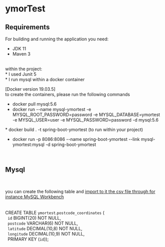 # ymorTest
## Requirements<br/>
For building and running the application you need:<br/>
* JDK 11
* Maven 3
<br/>
within the project: <br/>
* I used Junit 5 <br/>
* I run mysql within a docker container <br/>

[Docker version 19.03.5]<br/>
to create the containers, please run the following commands<br/> 
* docker pull mysql:5.6<br/>
* docker run --name mysql-ymortest -e MYSQL_ROOT_PASSWORD=password -e MYSQL_DATABASE=ymortest -e MYSQL_USER=user -e MYSQL_PASSWORD=password -d mysql:5.6 

* docker build . -t spring-boot-ymortest  (to run within your project) <br/>
* docker run -p 8086:8086 --name spring-boot-ymortest --link mysql-ymortest:mysql -d spring-boot-ymortest
<br/>

## Mysql<br/>
<br/>

you can create the following table and [import to it the csv file through for instance MySQL Workbench](https://dev.mysql.com/doc/workbench/en/wb-admin-export-import-table.html)
<br/>
<br/>
<br/>CREATE TABLE `ymortest`.`postcode_coordinates` ( <br/>
  `id` BIGINT(20) NOT NULL, <br/>
  `postcode` VARCHAR(6) NOT NULL, <br/>
  `latitude` DECIMAL(10,8) NOT NULL, <br/>
  `longitude` DECIMAL(10,9) NOT NULL, <br/>
  PRIMARY KEY (`id`)); <br/>
  

